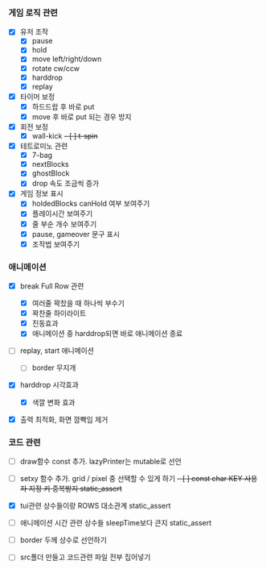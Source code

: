 ### 게임 로직 관련
- [X] 유저 조작
    - [X] pause
    - [X] hold
    - [X] move left/right/down
    - [X] rotate cw/ccw
    - [X] harddrop
    - [X] replay

- [X] 타이머 보정
    - [X] 하드드랍 후 바로 put
    - [X] move 후 바로 put 되는 경우 방지

- [X] 회전 보정
    - [X] wall-kick
    ~~- [ ] t-spin~~

- [X] 테트로미노 관련
    - [X] 7-bag
    - [X] nextBlocks
    - [X] ghostBlock
    - [X] drop 속도 조금씩 증가

- [X] 게임 정보 표시
    - [X] holdedBlocks canHold 여부 보여주기
    - [X] 플레이시간 보여주기
    - [X] 줄 부순 개수 보여주기
    - [X] pause, gameover 문구 표시
    - [X] 조작법 보여주기

### 애니메이션
- [X] break Full Row 관련
    - [X] 여러줄 꽉찼을 때 하나씩 부수기
    - [X] 꽉찬줄 하이라이트
    - [X] 진동효과
    - [X] 애니메이션 중 harddrop되면 바로 애니메이션 종료

- [ ] replay, start 애니메이션
    - [ ] border 무지개

- [X] harddrop 시각효과
    - [X] 색깔 변화 효과

- [X] 출력 최적화, 화면 깜빡임 제거


### 코드 관련
- [ ] draw함수 const 추가. lazyPrinter는 mutable로 선언
- [ ] setxy 함수 추가. grid / pixel 중 선택할 수 있게 하기
~~- [ ] const char KEY 사용자 지정 키 중복방지 static_assert~~
- [X] tui관련 상수들이랑 ROWS 대소관계 static_assert
- [ ] 애니메이션 시간 관련 상수들 sleepTime보다 큰지 static_assert
- [ ] border 두께 상수로 선언하기

- [ ] src폴더 만들고 코드관련 파일 전부 집어넣기